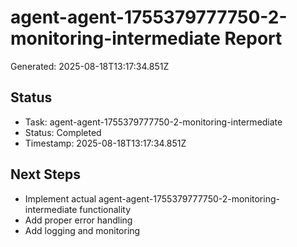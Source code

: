 # agent-agent-1755379777750-2-monitoring-intermediate Report

Generated: 2025-08-18T13:17:34.851Z

## Status
- Task: agent-agent-1755379777750-2-monitoring-intermediate
- Status: Completed
- Timestamp: 2025-08-18T13:17:34.851Z

## Next Steps
- Implement actual agent-agent-1755379777750-2-monitoring-intermediate functionality
- Add proper error handling
- Add logging and monitoring
